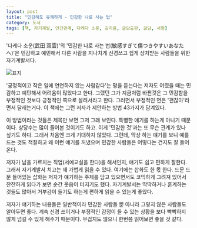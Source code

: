 ```yaml
---
layout: post
title: "민감해도 유쾌하게 - 민감한 나로 사는 법"
category: 도서
tags: [책, 자기계발, 인간관계, 다케다 소운, 김지윤, 글담출판, 글담, 서평]
---
```


'다케다 소운(武田 双雲)'의
'민감한 나로 사는 법(敏感すぎて傷つきやすいあなたへ)'은
민감하고 예민해서 다른 사람을 지나치게 신경쓰고 쉽게 상처받는 사람들을 위한 자기계발서다.

![표지](https://lh3.googleusercontent.com/bd4Fa6yXlV6jXAn3YHjE3a3GcI3SFFTbL1PzPC6-26oGyMN_YWqfnCOJhx-HkS3Zk2babsOnh2QCxA=s480)

'긍정적이고 작은 일에 연연하지 않는 사람같다'는 평을 듣는다는 저자도
어렸을 때는 민감하고 예민해서 어려움이 많았다고 한다.
그랬던 그가 지금처럼 바뀐것은 그 민감함을 부정적인 것보다 긍정적인 쪽으로 살려서라고 한다.
그러면서 부정적인 면은 '괜찮아'라면서 달래는거다.
이 책에는 그런 저자가 제안하는 방법 43가지가 담겨있다.

이 방법이라는 것들은 제목만 보면 그저 그래 보인다.
특별한 얘기를 하는게 아니기 때문이다.
상당수는 많이 들어본 것이기도 하고.
이게 '민감한 것'과는 또 무슨 관계가 있나 싶기도 하다.
그래서 처음엔 크게 기대하지 않았다.
그런데, 막상 하는 얘기를 보니
예를 드는 것도 적절하고
왜 이런 얘기를 꺼냈으며
민감한 사람들은 어떻다는 건지도 잘 들어온다.

저자가 남을 가르치는 직업(서예교실을 한다)을 해서인지,
얘기도 쉽고 편하게 잘한다.
그래서 자기계발서 치고는 꽤 가볍게 읽을 수 있다.
여기에는 삽화도 한 몫 한다.
드문 드문 들어있는 삽화는 저자가 얘기하는 주제를 담고 있으면서도
코믹하게 그려져 있어서
잔잔하게 읽다가 보면 순간 웃음이 터지기도 했다.
자기계발서는 딱딱하거나 훈계하는 것들도 많아서
거부감이 들기도 하는게
편하게 읽을 수 있는게 좋았다.

저자가 얘기하는 내용들은 일반적이라
민감한 사람들 뿐 아니라
그렇지 않은 사람들도 알아두면 좋다.
계속 신경 쓰이거나 부정적인 감정이 들 수 있는 상황을
보다 빡빡하지 않게 넘길 수 있게 해주기 때문이다.
무겁지도 않으니 한번쯤 읽어보면 좋을 것 같다.
